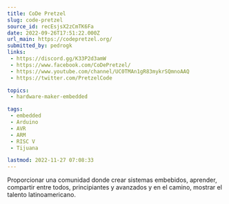 ```yaml
---
title: CoDe Pretzel 
slug: code-pretzel
source_id: recEsjsX2zCmTK6Fa
date: 2022-09-26T17:51:22.000Z
url_main: https://codepretzel.org/
submitted_by: pedrogk
links: 
 - https://discord.gg/K33P2d3amW
 - https://www.facebook.com/CoDePretzel/
 - https://www.youtube.com/channel/UC0TMAn1gR83mykrSQmnoAAQ
 - https://twitter.com/PretzelCode

topics: 
 - hardware-maker-embedded

tags: 
 - embedded
 - Arduino
 - AVR
 - ARM
 - RISC V
 - Tijuana

lastmod: 2022-11-27 07:08:33
---
```


Proporcionar una comunidad donde crear sistemas embebidos, aprender, compartir entre todos, principiantes y avanzados y en el camino, mostrar el talento latinoamericano.
